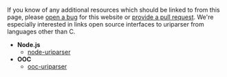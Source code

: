 <!--
.. title: uriparser Bindings & 3rd-party Wrappers
.. slug: bindings
.. date: 2018-01-06 23:36:06 UTC
.. tags:
.. category:
.. link:
.. description:
.. type: text
-->

If you know of any additional resources which should be linked to
from this page,
please [open a bug](https://github.com/uriparser/uriparser.github.io/issues)
for this website or
[provide a pull request](https://github.com/uriparser/uriparser.github.io/pulls).
We're especially interested in links open source interfaces to uriparser
from languages other than C.


* __Node.js__
    * [node-uriparser](https://github.com/DreamLab/node-uriparser)
* __OOC__
    * [ooc-uriparser](https://github.com/fredreichbier/ooc-uriparser)
